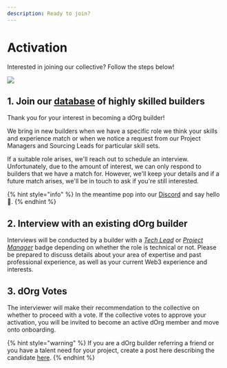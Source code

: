 ```yaml
---
description: Ready to join?
---
```


# Activation

Interested in joining our collective? Follow the steps below!

![](../.gitbook/assets/plant2.gif)

## 1. Join our [database](https://airtable.com/shr0eQZfACL3Yarac) of highly skilled builders

Thank you for your interest in becoming a dOrg builder!  
  
We bring in new builders when we have a specific role we think your skills and experience match or when we notice a request from our Project Managers and Sourcing Leads for particular skill sets.  
  
If a suitable role arises, we'll reach out to schedule an interview. Unfortunately, due to the amount of interest, we can only respond to builders that we have a match for. However, we'll keep your details and if a future match arises, we'll be in touch to ask if you're still interested.

{% hint style="info" %}
In the meantime pop into our [Discord](https://discord.com/invite/6Kujmad) and say hello 👋.
{% endhint %}

## 2. Interview with an existing dOrg builder

Interviews will be conducted by a builder with a [_Tech Lead_](../workflows/tech-lead/) or [_Project Manager_](../workflows/project-manager.md) badge depending on whether the role is technical or not. Please be prepared to discuss details about your area of expertise and past professional experience, as well as your current Web3 experience and interests.

## 3. dOrg Votes

The interviewer will make their recommendation to the collective on whether to proceed with a vote. If the collective votes to approve your activation, you will be invited to become an active dOrg member and move onto onboarding.

{% hint style="warning" %}
If you are a dOrg builder referring a friend or you have a talent need for your project, create a post here describing the candidate [here](https://forum.dorg.tech/t/about-the-builder-activations-category).
{% endhint %}

